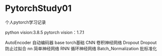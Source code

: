 # PytorchStudy01
个人pytorch学习记录
 
python vision:3.8.5
pytorch vision：1.7.1

AutoEncoder 自动编码器
base        torch基础
CNN         卷积神经网络
Dropout     Dropout防止过拟合
nn          简单神经网络
RNN         循环神经网络
Batch_Normalization 批标准化
